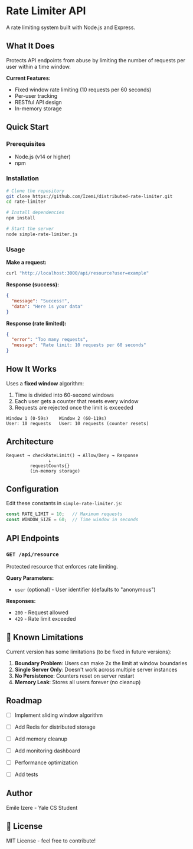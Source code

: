 # Rate Limiter API

A rate limiting system built with Node.js and Express.

## What It Does

Protects API endpoints from abuse by limiting the number of requests per user within a time window.

**Current Features:**
- Fixed window rate limiting (10 requests per 60 seconds)
- Per-user tracking
- RESTful API design
- In-memory storage

## Quick Start

### Prerequisites
- Node.js (v14 or higher)
- npm

### Installation
```bash
# Clone the repository
git clone https://github.com/Izemi/distributed-rate-limiter.git
cd rate-limiter

# Install dependencies
npm install

# Start the server
node simple-rate-limiter.js
```

### Usage

**Make a request:**
```bash
curl "http://localhost:3000/api/resource?user=example"
```

**Response (success):**
```json
{
  "message": "Success!",
  "data": "Here is your data"
}
```

**Response (rate limited):**
```json
{
  "error": "Too many requests",
  "message": "Rate limit: 10 requests per 60 seconds"
}
```

## How It Works

Uses a **fixed window** algorithm:
1. Time is divided into 60-second windows
2. Each user gets a counter that resets every window
3. Requests are rejected once the limit is exceeded
```
Window 1 (0-59s)    Window 2 (60-119s)
User: 10 requests   User: 10 requests (counter resets)
```

## Architecture
```
Request → checkRateLimit() → Allow/Deny → Response
                ↓
         requestCounts{} 
         (in-memory storage)
```

## Configuration

Edit these constants in `simple-rate-limiter.js`:
```javascript
const RATE_LIMIT = 10;   // Maximum requests
const WINDOW_SIZE = 60;  // Time window in seconds
```

## API Endpoints

### `GET /api/resource`

Protected resource that enforces rate limiting.

**Query Parameters:**
- `user` (optional) - User identifier (defaults to "anonymous")

**Responses:**
- `200` - Request allowed
- `429` - Rate limit exceeded

## 🚧 Known Limitations

Current version has some limitations (to be fixed in future versions):

1. **Boundary Problem**: Users can make 2x the limit at window boundaries
2. **Single Server Only**: Doesn't work across multiple server instances
3. **No Persistence**: Counters reset on server restart
4. **Memory Leak**: Stores all users forever (no cleanup)

##  Roadmap
- [ ] Implement sliding window algorithm
- [ ] Add Redis for distributed storage
- [ ] Add memory cleanup
- [ ] Add monitoring dashboard
- [ ] Performance optimization
- [ ] Add tests


## Author

Emile Izere - Yale CS Student

## 📄 License

MIT License - feel free to contribute!